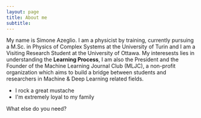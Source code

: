 ```yaml
---
layout: page
title: About me
subtitle: 
---
```


My name is Simone Azeglio. I am a physicist by training, currently pursuing a M.Sc. in Physics of Complex Systems at the University of Turin and I am a Visiting Research Student at the University of Ottawa. My interesests lies in understanding the **Learning Process**,  I am also the President and the Founder of the Machine Learning Journal Club (MLJC), a non-profit organization which aims to build a bridge between students and researchers in Machine & Deep Learning related fields. 

- I rock a great mustache
- I'm extremely loyal to my family

What else do you need?

